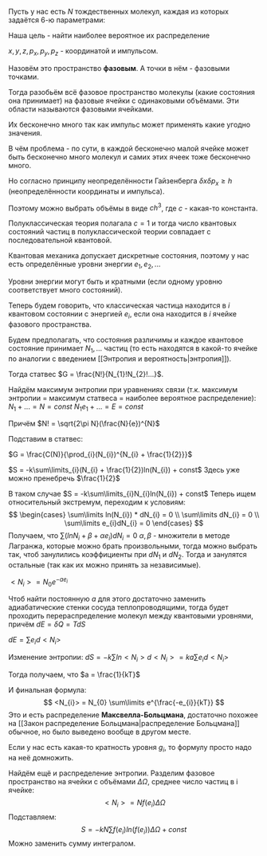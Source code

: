 Пусть у нас есть $N$ тождественных молекул, каждая из которых задаётся 6-ю параметрами:

Наша цель - найти наиболее вероятное их распределение

$x, y, z, p_{x}, p_{y}, p_{z}$ - координатой и импульсом.

Назовём это пространство **фазовым**. А точки в нём - фазовыми точками.

Тогда разобьём всё фазовое пространство молекулы (какие состояния она принимает) на фазовые ячейки с одинаковыми объёмами.  Эти области называются фазовыми ячейками.

Их бесконечно много так как импульс может применять какие угодно значения.

В чём проблема - по сути, в каждой бесконечно малой ячейке может быть бесконечно много молекул и самих этих ячеек тоже бесконечно много.

Но согласно принципу неопределённости Гайзенберга $\delta x \delta p_{x} \geq h$ (неопределённости координаты и импульса).

Поэтому можно выбрать объёмы в виде $ch^3$, где $c$ - какая-то константа.

Полуклассическая теория полагала $c = 1$ и тогда число квантовых состояний частиц в полуклассической теории совпадает с последовательной квантовой.

Квантовая механика допускает дискретные состояния, поэтому у нас есть определённые уровни энергии $e_{1}, e_{2}, ...$

Уровни энергии могут быть и кратными (если одному уровню соответствует много состояний).

Теперь будем говорить, что классическая частица находится в $i$ квантовом состоянии с энергией $e_{i}$, если она находится в $i$ ячейке фазового пространства.

Будем предполагать, что состояния различимы и каждое квантовое состояние принимает $N_{1}, ...$ частиц (то есть находятся в какой-то ячейке по аналогии с введением [[Энтропия и вероятность|энтропия]]).

Тогда статвес $G = \frac{N!}{N_{1}!N_{2}!...}$.

Найдём максимум энтропии при уравнениях связи (т.к. максимум энтропии = максимум статвеса = наиболее вероятное распределение):
$N_{1} + ... = N = const$
$N_{1}e_{1} + ... = E = const$

Причём $N! = \sqrt{2\pi N}(\frac{N}{e})^{N}$

Подставим в статвес:

$G = \frac{C(N)}{\prod_{i}(N_{i})^{N_{i} + \frac{1}{2}}}$

$S = -k\sum\limits_{i}(N_{i} + \frac{1}{2})ln(N_{i}) + const$
Здесь уже можно пренебречь $\frac{1}{2}$

В таком случае $S = -k\sum\limits_{i}N_{i}ln(N_{i}) + const$
Теперь ищем относительный экстремум, переходим к условиям:
$$
\begin{cases}
\sum\limits ln(N_{i}) * dN_{i} = 0 \\
\sum\limits dN_{i} = 0 \\
\sum\limits e_{i}dN_{i} = 0
\end{cases}
$$
Получаем, что $\sum\limits (ln N_{i} + \beta + \alpha e_{i})dN_{i} = 0$
$\alpha, \beta$ - множители в методе Лагранжа, которые можно брать произвольными, тогда можно выбрать так, чтоб занулились коэффициенты при $dN_{1}$ и $dN_{2}$. Тогда и занулятся остальные (так как их можно принять за независимые).

$<N_{i}> = N_{0}e^{-ae_{i}}$

Чтоб найти постоянную $a$ для этого достаточно заменить адиабатические стенки сосуда теплопроводящими, тогда будет проходить перераспределение молекул между квантовыми уровнями, причём $dE = \delta Q = TdS$

$dE = \sum\limits e_{i}d<N_{i}>$

Изменение энтропии: $dS = -k \sum\limits ln <N_{i}>d<N_{i}> = ka \sum\limits e_{i} d<N_{i}>$

Тогда получаем, что $a = \frac{1}{kT}$

И финальная формула:
$$
<N_{i}> = N_{0} \sum\limits e^{\frac{-e_{i}}{kT}}
$$
Это и есть распределение **Максвелла-Больцмана**, достаточно похожее на [[Закон распределение Больцмана|распределение Больцмана]] обычное, но было выведено вообще в другом месте.

Если у нас есть какая-то кратность уровня $g_{i}$, то формулу просто надо на неё домножить.

Найдём ещё и распределение энтропии. Разделим фазовое пространство на ячейки с объёмами $\Delta \Omega$, среднее число частиц в i ячейке:
$$
<N_{i}> = Nf(e_{i})\Delta \Omega
$$
Подставляем:
$$
S = -kN \sum\limits f(e_{i})ln(f(e_{i}))\Delta \Omega + const
$$
Можно заменить сумму интегралом.
